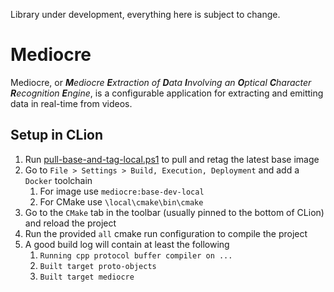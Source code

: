 Library under development, everything here is subject to change.

# Mediocre

Mediocre, or ***M**ediocre **E**xtraction of **D**ata **I**nvolving an **O**ptical **C**haracter **R**ecognition **E**ngine*, is a configurable application for extracting and emitting data in real-time from videos. 

## Setup in CLion

1. Run [pull-base-and-tag-local.ps1](pull-base-and-tag-local.ps1) to pull and retag the latest base image
2. Go to `File > Settings > Build, Execution, Deployment` and add a `Docker` toolchain
   1. For image use `mediocre:base-dev-local`
   2. For CMake use `\local\cmake\bin\cmake`
3. Go to the `CMake` tab in the toolbar (usually pinned to the bottom of CLion) and reload the project
4. Run the provided `all` cmake run configuration to compile the project
5. A good build log will contain at least the following
   1. `Running cpp protocol buffer compiler on ...`
   2. `Built target proto-objects`
   3. `Built target mediocre`
